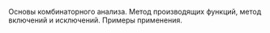 Основы комбинаторного анализа. Метод производящих функций, метод включений и исключений. Примеры применения.